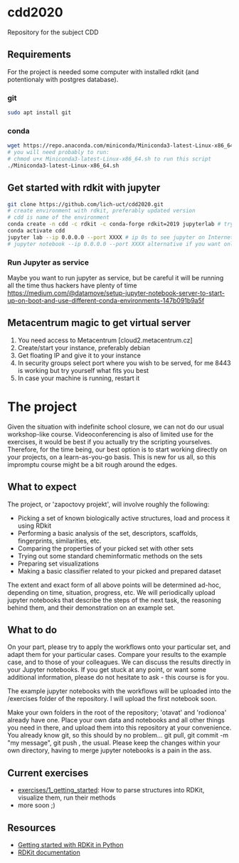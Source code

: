 # cdd2020
Repository for the subject CDD


## Requirements
For the project is needed some computer with installed rdkit (and potentionaly with postgres database).

### git
```bash
sudo apt install git
```

### conda
```bash
wget https://repo.anaconda.com/miniconda/Miniconda3-latest-Linux-x86_64.sh
# you will need probably to run:
# chmod u+x Miniconda3-latest-Linux-x86_64.sh to run this script
./Miniconda3-latest-Linux-x86_64.sh
```

## Get started with rdkit with jupyter
```bash
git clone https://github.com/lich-uct/cdd2020.git
# create environment with rdkit, preferably updated version
# cdd is name of the environment
conda create -n cdd -c rdkit -c conda-forge rdkit=2019 jupyterlab # try this version rdkit=2019 or later, python=3.6 as there is some problem at metacentrum
conda activate cdd
jupyter lab --ip 0.0.0.0 --port XXXX # ip 0s to see jupyter on Internet, port XXXX as maybe you don't want to run it on default 8888 port
# jupyter notebook --ip 0.0.0.0 --port XXXX alternative if you want only notebooks
```

### Run Jupyter as service
Maybe you want to run jupyter as service, but be careful it will be running all the time thus hackers have plenty of time
https://medium.com/@datamove/setup-jupyter-notebook-server-to-start-up-on-boot-and-use-different-conda-environments-147b091b9a5f

## Metacentrum magic to get virtual server
1) You need access to Metacentrum [cloud2.metacentrum.cz]
2) Create/start your instance, preferably debian
3) Get floating IP and give it to your instance
4) In security groups select port where you wish to be served, for me 8443 is working but try yourself what fits you best
5) In case your machine is running, restart it

# The project
Given the situation with indefinite school closure, we can not do our usual workshop-like course. Videoconferencing is also of limited use for the exercises, it would be best if you actually try the scripting yourselves. Therefore, for the time being, our best option is to start working directly on your projects, on a learn-as-you-go basis. This is new for us all, so this impromptu course might be a bit rough around the edges.

## What to expect
The project, or 'zapoctovy projekt', will involve roughly the following:
 - Picking a set of known biologically active structures, load and process it using RDkit
 - Performing a basic analysis of the set, descriptors, scaffolds, fingerprints, similarities, etc.
 - Comparing the properties of your picked set with other sets
 - Trying out some standard cheminformatic methods on the sets
 - Preparing set visualizations
 - Making a basic classifier related to your picked and prepared dataset

 The extent and exact form of all above points will be determined ad-hoc, depending on time, situation, progress, etc. We will periodically upload jupyter notebooks that describe the steps of the next task, the reasoning behind them, and their demonstration on an example set.

## What to do
 On your part, please try to apply the workflows onto your particular set, and adapt them for your particular cases. Compare your results to the example case, and to those of your colleagues. We can discuss the results directly in your Jupyter notebooks. If you get stuck at any point, or want some additional information, please do not hesitate to ask - this course is for you.

 The example jupyter notebooks with the workflows will be uploaded into the /exercises folder of the repository. I will upload the first notebook soon.

 Make your own folders in the root of the repository; 'otavat' and 'rodionoa' already have one. Place your own data and notebooks and all other things you need in there, and upload them into this repository at your convenience. You already know git, so this should by no problem... git pull, git commit -m "my message", git push , the usual. Please keep the changes within your own directory, having to merge jupyter notebooks is a pain in the ass.

## Current exercises
 - [exercises/1_getting_started](exercises/1_getting_started.ipynb): How to parse structures into RDKit, visualize them, run their methods
 - more soon ;)

## Resources
 - [Getting started with RDKit in Python](http://www.rdkit.org/docs/GettingStartedInPython.html)
 - [RDKit documentation](https://www.rdkit.org/docs/)
